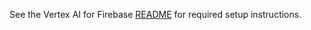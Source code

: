 See the Vertex AI for Firebase
[README](https://github.com/firebase/firebase-ios-sdk/tree/main/FirebaseVertexAI#unit-tests)
for required setup instructions.
